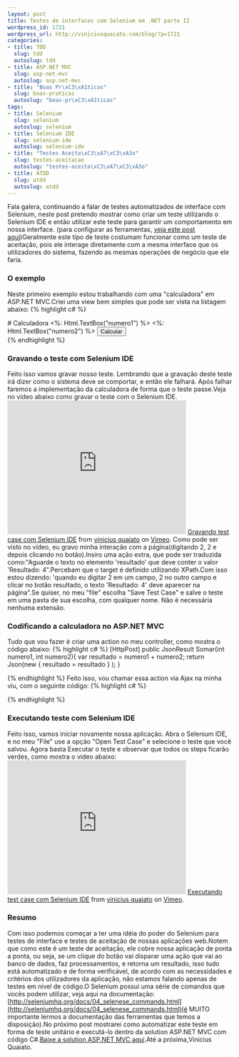 ```yaml
--- 
layout: post
title: Testes de interfaces com Selenium em .NET parte II
wordpress_id: 1721
wordpress_url: http://viniciusquaiato.com/blog/?p=1721
categories: 
- title: TDD
  slug: tdd
  autoslug: tdd
- title: ASP.NET MVC
  slug: asp-net-mvc
  autoslug: asp.net-mvc
- title: "Boas Pr\xC3\xA1ticas"
  slug: boas-praticas
  autoslug: "boas-pr\xC3\xA1ticas"
tags: 
- title: Selenium
  slug: selenium
  autoslug: selenium
- title: Selenium IDE
  slug: selenium-ide
  autoslug: selenium-ide
- title: "Testes Aceita\xC3\xA7\xC3\xA3o"
  slug: testes-aceitacao
  autoslug: "testes-aceita\xC3\xA7\xC3\xA3o"
- title: ATDD
  slug: atdd
  autoslug: atdd
---
```

Fala galera, continuando a falar de testes automatizados de interface com Selenium, neste post pretendo mostrar como criar um teste utilizando o Selenium IDE e então utilizar este teste para garantir um comportamento em nossa interface. (para configurar as ferramentas, [veja este post aqui](http://viniciusquaiato.com/blog/testes-de-interfaces-com-selenium-em-net/))Geralmente este tipo de teste costumam funcionar como um teste de aceitação, pois ele interage diretamente com a mesma interface que os utilizadores do sistema, fazendo as mesmas operações de negócio que ele faria.

### O exemplo
Neste primeiro exemplo estou trabalhando com uma "calculadora" em ASP.NET MVC.Criei uma view bem simples que pode ser vista na listagem abaixo:
{% highlight c# %}
    <title>Calculadora</title></head><body>    <div>        # Calculadora
        <%: Html.TextBox("numero1") %>        <%: Html.TextBox("numero2") %>        <input type="button" value="Calcular" id="calcular" />        <span id="resultado"></span>    </div></body>
{% endhighlight %}


### Gravando o teste com Selenium IDE
Feito isso vamos gravar nosso teste. Lembrando que a gravação deste teste irá dizer como o sistema deve se comportar, e então ele falhará. Após falhar faremos a implementação da calculadora de forma que o teste passe.Veja no vídeo abaixo como gravar o teste com o Selenium IDE.<iframe src="http://player.vimeo.com/video/15617285" width="400" height="300" frameborder="0"></iframe>
[Gravando test case com Selenium IDE](http://vimeo.com/15617285) from [vinicius quaiato](http://vimeo.com/user2557055) on [Vimeo](http://vimeo.com).
Como pode ser visto no vídeo, eu gravo minha interação com a página(digitando 2, 2 e depois clicando no botão).Insiro uma ação extra, que pode ser traduzida como:"Aguarde o texto no elemento 'resultado' que deve conter o valor 'Resultado: 4".Percebam que o target é definido utilizando XPath.Com isso estou dizendo: 'quando eu digitar 2 em um campo, 2 no outro campo e clicar no botão resultado, o texto 'Resultado: 4' deve aparecer na página".Se quiser, no meu "file" escolha "Save Test Case" e salve o teste em uma pasta de sua escolha, com qualquer nome. Não é necessária nenhuma extensão.

### Codificando a calculadora no ASP.NET MVC
Tudo que vou fazer é criar uma action no meu controller, como mostra o código abaixo:
{% highlight c# %}
[HttpPost]
public JsonResult Somar(int numero1, int numero2){
var resultado = numero1 + numero2;
    return Json(new { resultado = resultado }
);
    }

{% endhighlight %}
Feito isso, vou chamar essa action via Ajax na minha viu, com o seguinte código:
{% highlight c# %}
<script>    $(document).ready(function () {        $("#calcular").click(function () {
var num1 = $("#numero1").val();
var num2 = $("#numero2").val();
    $.post("Calculadora/Somar/", { numero1: num1, numero2: num2 }
, function (data) {                $("#resultado").html("Resultado: " + data.resultado);
    }
, "json");
    }
);
    }
);
    </script>
{% endhighlight %}


### Executando teste com Selenium IDE
Feito isso, vamos iniciar novamente nossa aplicação. Abra o Selenium IDE, e no meu "File" use a opção "Open Test Case" e selecione o teste que você salvou. Agora basta Executar o teste e observar que todos os steps ficarão verdes, como mostra o vídeo abaixo:<iframe src="http://player.vimeo.com/video/15617687" width="400" height="300" frameborder="0"></iframe>
[Executando test case com Selenium IDE](http://vimeo.com/15617687) from [vinicius quaiato](http://vimeo.com/user2557055) on [Vimeo](http://vimeo.com).


### Resumo
Com isso podemos começar a ter uma idéia do poder do Selenium para testes de interface e testes de aceitação de nossas aplicações web.Notem que como este é um teste de aceitação, ele cobre nossa aplicação de ponta a ponta, ou seja, se um clique do botão vai disparar uma ação que vai ao banco de dados, faz processamentos, e retorna um resultado, isso tudo está automatizado e de forma verificável, de acordo com as necessidades e critérios dos utilizadores da aplicação, não estamos falando apenas de testes em nível de código.O Selenium possui uma série de comandos que vocês podem utilizar, veja aqui na documentação:[http://seleniumhq.org/docs/04_selenese_commands.html](http://seleniumhq.org/docs/04_selenese_commands.html)(é MUITO importante lermos a documentação das ferramentas que temos a disposição).No próximo post mostrarei como automatizar este teste em forma de teste unitário e executá-lo dentro da solution ASP.NET MVC com código C#.[Baixe a solution ASP.NET MVC aqui](http://viniciusquaiato.com/files/codesamples/MVC/MvcCalculadoraSelenium.zip).Até a próxima,Vinicius Quaiato.
